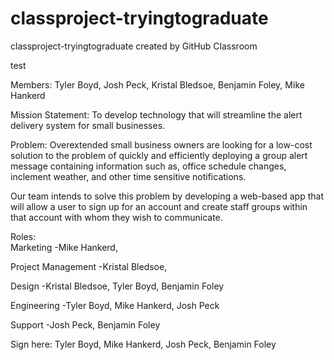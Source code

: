 # classproject-tryingtograduate
classproject-tryingtograduate created by GitHub Classroom

test

Members:
Tyler Boyd,
Josh Peck,
Kristal Bledsoe,
Benjamin Foley,
Mike Hankerd

Mission Statement:
To develop technology that will streamline the alert delivery system for small businesses.

Problem:
Overextended small business owners are looking for a low-cost solution to the problem of quickly and efficiently deploying a group 
alert message containing information such as, office schedule changes, inclement weather, and other time sensitive notifications.

Our team intends to solve this problem by developing a web-based app that will allow a user to sign up for an account and create 
staff groups within that account with whom they wish to communicate.

Roles:				           
Marketing -Mike Hankerd, 

Project Management -Kristal Bledsoe,

Design -Kristal Bledsoe, Tyler Boyd, Benjamin Foley

Engineering -Tyler Boyd, Mike Hankerd, Josh Peck 

Support -Josh Peck, Benjamin Foley

Sign here: Tyler Boyd, Mike Hankerd, Josh Peck, Benjamin Foley
